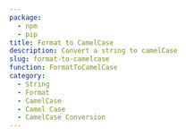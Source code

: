 ```yaml
---
package:
  - npm
  - pip
title: Format to CamelCase
description: Convert a string to camelCase
slug: format-to-camelcase
function: FormatToCamelCase
category:
  - String
  - Format
  - CamelCase
  - Camel Case
  - CamelCase Conversion
---
```

